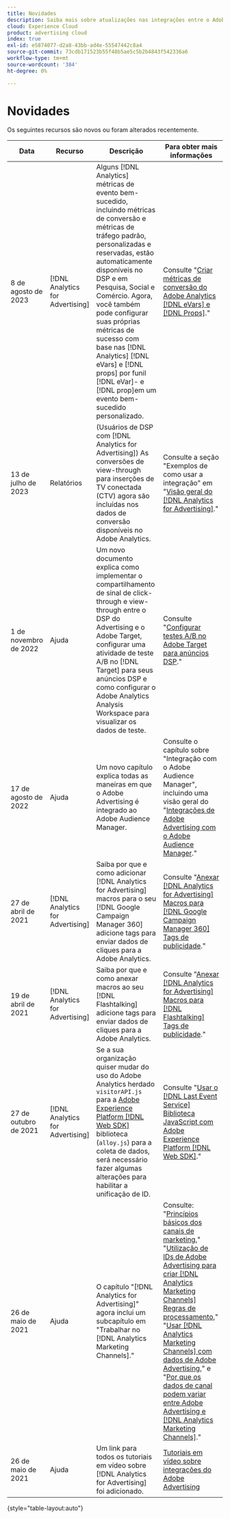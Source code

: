 ```yaml
---
title: Novidades
description: Saiba mais sobre atualizações nas integrações entre o Adobe Advertising e outros produtos e serviços na Adobe Experience Cloud.
cloud: Experience Cloud
product: advertising cloud
index: true
exl-id: e5874077-d2a8-43bb-ad4e-55547442c8a4
source-git-commit: 73cdb171523b55f48b5ae5c5b2b4843f542336a6
workflow-type: tm+mt
source-wordcount: '384'
ht-degree: 0%

---
```


# Novidades

Os seguintes recursos são novos ou foram alterados recentemente.

| Data | Recurso | Descrição | Para obter mais informações |
| ---- | ------- | ----------- | -------------------- |
| 8 de agosto de 2023 | [!DNL Analytics for Advertising] | Alguns [!DNL Analytics] métricas de evento bem-sucedido, incluindo métricas de conversão e métricas de tráfego padrão, personalizadas e reservadas, estão automaticamente disponíveis no DSP e em Pesquisa, Social e Comércio. Agora, você também pode configurar suas próprias métricas de sucesso com base nas [!DNL Analytics] [!DNL eVars] e [!DNL props] por funil [!DNL eVar]- e [!DNL prop]em um evento bem-sucedido personalizado. | Consulte &quot;[Criar métricas de conversão do Adobe Analytics [!DNL eVars] e [!DNL Props]](/help/integrations/analytics/conversion-metrics-from-evars.md).&quot; |
| 13 de julho de 2023 | Relatórios | (Usuários de DSP com [!DNL Analytics for Advertising]) As conversões de view-through para inserções de TV conectada (CTV) agora são incluídas nos dados de conversão disponíveis no Adobe Analytics. | Consulte a seção &quot;Exemplos de como usar a integração&quot; em &quot;[Visão geral do [!DNL Analytics for Advertising]](/help/integrations/analytics/overview.md#integration-examples).&quot; |
| 1 de novembro de 2022 | Ajuda | Um novo documento explica como implementar o compartilhamento de sinal de click-through e view-through entre o DSP do Advertising e o Adobe Target, configurar uma atividade de teste A/B no [!DNL Target] para seus anúncios DSP e como configurar o Adobe Analytics Analysis Workspace para visualizar os dados de teste. | Consulte &quot;[Configurar testes A/B no Adobe Target para anúncios DSP](/help/integrations/target/overview-ab-tests.md).&quot; |
| 17 de agosto de 2022 | Ajuda | Um novo capítulo explica todas as maneiras em que o Adobe Advertising é integrado ao Adobe Audience Manager. | Consulte o capítulo sobre &quot;Integração com o Adobe Audience Manager&quot;, incluindo uma visão geral do &quot;[Integrações de Adobe Advertising com o Adobe Audience Manager](/help/integrations/audience-manager/overview.md).&quot; |
| 27 de abril de 2021 | [!DNL Analytics for Advertising] | Saiba por que e como adicionar [!DNL Analytics for Advertising] macros para o seu [!DNL Google Campaign Manager 360] adicione tags para enviar dados de cliques para a Adobe Analytics. | Consulte &quot;[Anexar [!DNL Analytics for Advertising] Macros para [!DNL Google Campaign Manager 360] Tags de publicidade](/help/integrations/analytics/macros-google-campaign-manager.md).&quot; |
| 19 de abril de 2021 | [!DNL Analytics for Advertising] | Saiba por que e como anexar macros ao seu [!DNL Flashtalking] adicione tags para enviar dados de cliques para a Adobe Analytics. | Consulte &quot;[Anexar [!DNL Analytics for Advertising] Macros para [!DNL Flashtalking] Tags de publicidade](/help/integrations/analytics/macros-flashtalking.md).&quot; |
| 27 de outubro de 2021 | [!DNL Analytics for Advertising] | Se a sua organização quiser mudar do uso do Adobe Analytics herdado `visitorAPI.js` para a [Adobe Experience Platform [!DNL Web SDK]](https://experienceleague.adobe.com/docs/experience-platform/edge/home.html) biblioteca (`alloy.js`) para a coleta de dados, será necessário fazer algumas alterações para habilitar a unificação de ID. | Consulte &quot;[Usar o [!DNL Last Event Service] Biblioteca JavaScript com Adobe Experience Platform [!DNL Web SDK]](/help/integrations/analytics/web-sdk.md).&quot; |
| 26 de maio de 2021 | Ajuda | O capítulo &quot;[!DNL Analytics for Advertising]&quot; agora inclui um subcapítulo em &quot;Trabalhar no [!DNL Analytics Marketing Channels].&quot; | Consulte: &quot;[Princípios básicos dos canais de marketing](/help/integrations/analytics/marketing-channels/mc-overview.md),&quot; &quot;[Utilização de IDs de Adobe Advertising para criar [!DNL Analytics Marketing Channels] Regras de processamento](/help/integrations/analytics/marketing-channels/mc-ids.md),&quot; &quot;[Usar [!DNL Analytics Marketing Channels] com dados de Adobe Advertising](/help/integrations/analytics/marketing-channels/mc-ac-data.md),&quot; e &quot;[Por que os dados de canal podem variar entre Adobe Advertising e [!DNL Analytics Marketing Channels]](/help/integrations/analytics/marketing-channels/mc-data-variances.md).&quot; |
| 26 de maio de 2021 | Ajuda | Um link para todos os tutoriais em vídeo sobre [!DNL Analytics for Advertising] foi adicionado. | [Tutoriais em vídeo sobre integrações do Adobe Advertising](https://experienceleague.adobe.com/docs/advertising-learn/tutorials/overview.html) |

{style="table-layout:auto"}

<!-- At some point, just make this an overview page instead?

Adobe Advertising is integrated with the following Adobe Experience Cloud products:

* [Adobe Analytics](/help/integrations/analytics/overview.md)

* Adobe Audience Manager

* Adobe Campaign (Adobe Advertising Search only)

 -->
